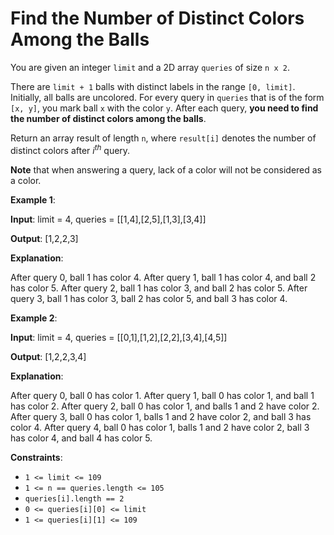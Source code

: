 <!-- @leetcode -->

# Find the Number of Distinct Colors Among the Balls

You are given an integer `limit` and a 2D array `queries` of size `n x 2`.

There are `limit + 1` balls with distinct labels in the range `[0, limit]`. Initially, all balls are uncolored. For every query in `queries` that is of the form `[x, y]`, you mark ball `x` with the color `y`. After each query, **you need to find the number of distinct colors among the balls**.

Return an array result of length `n`, where `result[i]` denotes the number of distinct colors after $i^{th}$ query.

**Note** that when answering a query, lack of a color will not be considered as a color.

**Example 1**:

**Input**: limit = 4, queries = [[1,4],[2,5],[1,3],[3,4]]

**Output**: [1,2,2,3]

**Explanation**:

After query 0, ball 1 has color 4.
After query 1, ball 1 has color 4, and ball 2 has color 5.
After query 2, ball 1 has color 3, and ball 2 has color 5.
After query 3, ball 1 has color 3, ball 2 has color 5, and ball 3 has color 4.

**Example 2**:

**Input**: limit = 4, queries = [[0,1],[1,2],[2,2],[3,4],[4,5]]

**Output**: [1,2,2,3,4]

**Explanation**:

After query 0, ball 0 has color 1.
After query 1, ball 0 has color 1, and ball 1 has color 2.
After query 2, ball 0 has color 1, and balls 1 and 2 have color 2.
After query 3, ball 0 has color 1, balls 1 and 2 have color 2, and ball 3 has color 4.
After query 4, ball 0 has color 1, balls 1 and 2 have color 2, ball 3 has color 4, and ball 4 has color 5.

**Constraints**:

- `1 <= limit <= 109`
- `1 <= n == queries.length <= 105`
- `queries[i].length == 2`
- `0 <= queries[i][0] <= limit`
- `1 <= queries[i][1] <= 109`
